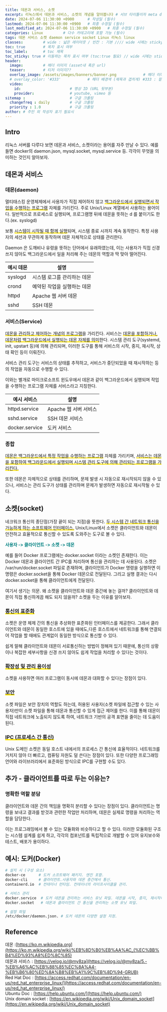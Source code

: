 ```yaml
---
title: 데몬과 서비스, 소켓
excerpt: 리눅스에서 데몬과 서비스, 소켓의 개념을 알아봅니다 # 서브 타이틀이자 meta description (필수)
date: 2024-07-06 11:30:00 +0900      # 작성일 (필수)
lastmod: 2024-07-06 11:30:00 +0900   # 최종 수정일 (필수)
last_modified_at: 2024-07-06 11:30:00 +0900   # 최종 수정일 (필수)
categories: Linux         # 다수 카테고리에 포함 가능 (필수)
tags: 데몬 서비스 소켓 daemon service socket Linux 리눅스 linux                     # 태그 복수개 가능 (필수)
classes:         # wide : 넓은 레이아웃 / 빈칸 : 기본 //// wide 시에는 sticky toc 불가
toc: true        # 목차 표시 여부
toc_label:       # toc 제목
toc_sticky: true # 이동하는 목차 표시 여부 (toc:true 필요) // wide 시에는 sticky toc 불가
header: 
  image:         # 헤더 이미지 (asset내 혹은 url)
  teaser:        # 티저 이미지??
  overlay_image: /assets/images/banners/banner.png            # 헤더 이미지 (제목과 겹치게)
  # overlay_color: '#333'            # 헤더 배경색 (제목과 겹치게) #333 : 짙은 회색 (필수)
  video:
    id:                      # 영상 ID (URL 뒷부분)
    provider:                # youtube, vimeo 등
sitemap :                    # 구글 크롤링
  changefreq : daily         # 구글 크롤링
  priority : 1.0             # 구글 크롤링
author: # 주인 외 작성자 표기 필요시
---
```

<!--postNo: 20240706_001--> 

## Intro  

리눅스 서버를 다루다 보면 데몬과 서비스, 소켓이라는 용어를 자주 만날 수 있다. 예를 들면 docker의 daemon.json, mysql.socket, mysql.service 등. 각각이 무엇을 의미하는 것인지 알아보자.  

## 데몬과 서비스  

### 데몬(daemon) 

멀티태스킹 운영체제에서 사용자가 직접 제어하지 않고 <span style='background:linear-gradient(to top, #FFE400 20%, transparent 20%)'>백그라운드에서 실행되면서 작업을 수행하는 프로그램</span> 자체를 가리킨다. 주로 Unix/Linux 계열에서 사용하는 용어이다. 일반적으로 프로세스로 실행되며, 프로그램명 뒤에 데몬을 뜻하는 d 를 붙이기도 한다.(ex. syslogd)  

보통 <span style='background:linear-gradient(to top, #FFE400 20%, transparent 20%)'>시스템이 시작될 때 함께 실행</span>되며, 시스템 종료 시까지 계속 동작한다. 특정 사용자의 세션과 무관하게 동작하며 데몬 자체적으로 상태를 관리한다.  

Daemon 은 도깨비나 유령을 뜻하는 단어에서 유래하였는데, 이는 사용자가 직접 신경쓰지 않아도 백그라운드에서 일을 처리해 주는 데몬의 역할과 딱 맞아 떨어진다.  

| 예시 데몬   | 설명              |
| ------- | --------------- |
| syslogd | 시스템 로그를 관리하는 데몬 |
| crond   | 예약된 작업을 실행하는 데몬 |
| httpd   | Apache 웹 서버 데몬  |
| sshd    | SSH 데몬          |


### 서비스(Service)  

<span style='background:linear-gradient(to top, #FFE400 20%, transparent 20%)'>데몬을 관리하고 제어하는 개념의 프로그램</span>을 가리킨다. 서비스는 <span style='background:linear-gradient(to top, #FFE400 20%, transparent 20%)'>데몬을 포함하거나, 데몬처럼 백그라운드에서 실행되는 데몬 자체를 의미</span>한다. 시스템 관리 도구(systemd, init, upstart 등)에 의해 관리되며, 이러한 도구를 통해 서비스의 시작, 중지, 재시작, 상태 확인 등이 이뤄진다.  

서비스 관리 도구는 서비스의 상태를 추적하고, 서비스가 중단되었을 때 재시작하는 등의 작업을 자동으로 수행할 수 있다.  

이와는 별개로 마이크로소프트 윈도우에서 데몬과 같이 백그라운드에서 실행되며 작업을 수행하는 프로그램 자체를 서비스라고 지칭한다.  

| 예시 서비스         | 설명              |
| -------------- | --------------- |
| httpd.service  | Apache 웹 서버 서비스 |
| sshd.service   | SSH 데몬 서비스      |
| docker.service | 도커 서비스          |

### 종합  

<span style='background:linear-gradient(to top, #FFE400 20%, transparent 20%)'>데몬은 백그라운드에서 특정 작업을 수행하는 프로그램</span> 자체를 가리키며, <span style='background:linear-gradient(to top, #FFE400 20%, transparent 20%)'>서비스는 데몬을 포함하여 백그라운드에서 실행되며 시스템 관리 도구에 의해 관리되는 프로그램<span>을 가리킨다.  

또한 데몬은 자체적으로 상태를 관리하며, 문제 발생 시 자동으로 재시작되지 않을 수 있으나, 서비스는 관리 도구가 상태를 관리하며 문제가 발생하면 자동으로 재시작될 수 있다.  

## 소켓(socket)  

네크워크 통신의 종단점(가장 끝이 되는 지점)을 뜻한다. <span style='background:linear-gradient(to top, #FFE400 20%, transparent 20%)'>두 시스템 간 네트워크 통신을 가능하게 하는 소프트웨어 인터페이스.</span> Unix/Linux에서 소켓은 클라이언트와 데몬이 안전하고 효율적으로 통신할 수 있도록 도와주는 도구로 볼 수 있다.   

<b><font color="008080">사용자 -> 클라이언트 -> 소켓 -> 데몬</font></b>    

예를 들어 Docker 프로그램에는 docker.socket 이라는 소켓인 존재한다. 이는 Docker 데몬과 클라이언트 간 IPC를 처리하며 통신을 관리하는 데 사용된다. 소켓은 /var/run/docker.socket 파일로 존재하며, 클라이언트가 Docker 명령을 실행하면 이 명령은 docker.socket을 통해 Docker 데몬으로 전달된다. 그리고 실행 결과는 다시 docker.socket을 통해 클라이언트에게 전달된다.

여기서 생기는 의문. 왜 소켓을 클라이언트와 데몬 중간에 놓는 걸까? 클라이언트와 데몬이 직접 통신하게끔 해도 되지 않을까? 소켓을 두는 이유를 알아보자.

### <span style='background:linear-gradient(to top, #FFE400 20%, transparent 20%)'>통신의 표준화</span>  

소켓은 운영 체제 간의 통신을 추상화한 표준화된 인터페이스를 제공한다. 그래서 클라이언트와 데몬이 동일한 호스트에 있을 때에도,다른 호스트에서 네트워크를 통해 연결되어 작업을 할 때에도 관계없이 동일한 방식으로 통신할 수 있다.  

쉽게 말해 클라이언트와 데몬이 서로통신하는 방법이 정해져 있기 때문에, 통신의 상황이나 복잡한 세부사항을 신경 쓰지 않아도 쉽게 작업을 처리할 수 있다는 것이다.  

### <span style='background:linear-gradient(to top, #FFE400 20%, transparent 20%)'>확장성 및 관리 용이성</span>  

소켓을 사용하면 여러 프로그램이 동시에 데몬과 대화할 수 있다는 장점이 있다.  

### <span style='background:linear-gradient(to top, #FFE400 20%, transparent 20%)'>보안</span>  

소켓 파일은 보안 장치의 역할도 하는데, 허용된 사용자(소켓 파일에 접근할 수 있는 사용자)만이 소켓 파일을 통해 데몬과 통신할 수 있게 접근 제어를 한다. 이를 통해 데몬이 직접 네트워크에 노출되지 않도록 하여, 네트워크 기반의 공격 표면을 줄이는 데 도움이 된다.

### <span style='background:linear-gradient(to top, #FFE400 20%, transparent 20%)'>IPC (프로세스 간 통신)</span>  

Unix 도메인 소켓은 동일 호스트 내에서의 프로세스 간 통신에 효율적이다. 네트워크를 거치지 않아 더 빠르고, 컴퓨팅 자원도 덜 쓴다는 장점이 있다. 또한 다양한 프로그래밍 언어와 라이브러리에서 표준화된 방식으로 IPC를 구현할 수도 있다.  


## 추가 - 클라이언트를 따로 두는 이유는?  

### 명확한 역할 분담  

클라이언트와 데몬 간의 책임을 명확히 분리할 수 있다는 장점이 있다. 클라이언트는 명령을 보내고 결과를 받것과 관련한 작업만 처리하며, 데몬은 실제로 명령을 처리하는 역할을 담당한다.  

이는 프로그래밍에서 볼 수 있는 모듈화와 비슷하다고 할 수 있다. 이러한 모듈화된 구조는 시스템 설계를 쉽게 하고, 각각의 컴포넌트를 독립적으로 개발할 수 있어 유지보수와 테스트, 배포가 용이하다.  


## 예시: 도커(Docker)  

```bash
# 설치 시 (구성 요소)
docker-ce      # 도커 소프트웨어 패키지. 엔진 포함.
docker-cli     # 클라이언트.사용자와 데몬 중간에서 통신.
containerd.io  # 컨테이너 런타임. 컨테이너의 라이프사이클을 관리.

# 서비스 관리
docker.service  # 도커 데몬을 관리하는 서비스 유닛 파일. 데몬을 시작, 중지, 재시작하는 역할.
docker.socket   # 데몬과 클라이언트 간 통신을 관리하는 소켓 유닛 파일.

# 설정 파일
/etc/docker/daemon.json. # 도커 데몬의 다양한 설정 지정.
```

## Reference  

데몬 :[https://ko.m.wikipedia.org](https://ko.m.wikipedia.org/wiki/%EB%8D%B0%EB%AA%AC_(%EC%BB%B4%ED%93%A8%ED%8C%85)  
데몬과 서비스 : [https://velog.io/@my8za](https://velog.io/@my8za/5.-%EB%A6%AC%EB%88%85%EC%8A%A4-%EB%B6%80%ED%8A%B8%EB%A1%9C%EB%8D%94-GRUB)  
Red Hat Doc : [https://access.redhat.com/documentation/en-us/red_hat_enterprise_linux/](https://access.redhat.com/documentation/en-us/red_hat_enterprise_linux/)  
Ubuntu Doc : [https://help.ubuntu.com/](https://help.ubuntu.com/)  
Unix domain socket : [https://en.wikipedia.org/wiki/Unix_domain_socket](https://en.wikipedia.org/wiki/Unix_domain_socket)  
